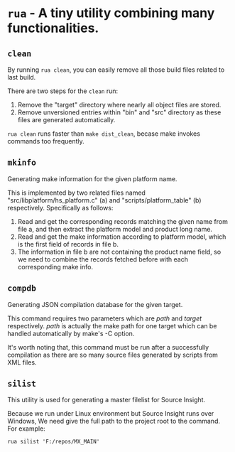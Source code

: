 # `rua` - A tiny utility combining many functionalities.

## `clean`

By running `rua clean`, you can easily remove all those build files related to last build.

There are two steps for the `clean` run:
1. Remove the "target" directory where nearly all object files are stored.
2. Remove unversioned entries within "bin" and "src" directory as these files
are generated automatically.

`rua clean` runs faster than `make dist_clean`, becase make invokes commands 
too frequently.

## `mkinfo`

Generating make information for the given platform name.

This is implemented by two related files named "src/libplatform/hs_platform.c" (a) and "scripts/platform_table" (b) respectively. Specifically as follows:

1. Read and get the corresponding records matching the given name from file a, and then extract the platform model and product long name.
2. Read and get the make information according to platform model, which is the first field of records in file b.
3. The information in file b are not containing the product name field, so we need to combine the records fetched before with each corresponding make info.

## `compdb`

Generating JSON compilation database for the given target.

This command requires two parameters which are *path* and *target* 
respectively. *path* is actually the make path for one target which can be
handled automatically by make's -C option.

It's worth noting that, this command must be run after a successfully 
compilation as there are so many source files generated by scripts
from XML files.

## `silist`

This utility is used for generating a master filelist for Source Insight.

Because we run under Linux environment but Source Insight runs over Windows,
We need give the full path to the project root to the command. For example:

```shell
rua silist 'F:/repos/MX_MAIN'
```
